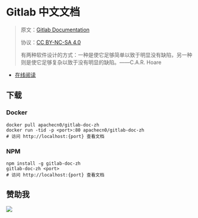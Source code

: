 # Gitlab 中文文档

> 原文：[Gitlab Documentation](https://docs.gitlab.com/)
> 
> 协议：[CC BY-NC-SA 4.0](http://creativecommons.org/licenses/by-nc-sa/4.0/)
> 
> 有两种软件设计的方式：一种是使它足够简单以致于明显没有缺陷，另一种则是使它足够复杂以致于没有明显的缺陷。——C.A.R. Hoare

* [在线阅读](https://gitlab.flygon.net)
## 下载

### Docker

```
docker pull apachecn0/gitlab-doc-zh
docker run -tid -p <port>:80 apachecn0/gitlab-doc-zh
# 访问 http://localhost:{port} 查看文档
```

### NPM

```
npm install -g gitlab-doc-zh
gitlab-doc-zh <port>
# 访问 http://localhost:{port} 查看文档
```

## 赞助我

![](https://img-blog.csdnimg.cn/20200112005920729.png)
